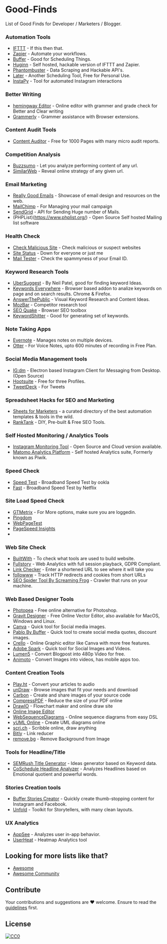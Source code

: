 # Good-Finds
List of Good Finds for Developer / Marketers / Blogger.

### Automation Tools
 - [IFTTT](https://ifttt.com/) - If this then that.
 - [Zapier](https://zapier.com/) - Automate your workflows.
 - [Buffer](https://www.buffer.com) - Good for Scheduling Things.
 - [Huginn](https://github.com/huginn/huginn) - Self hosted, hackable version of IFTTT and Zapier.
 - [Phantombuster](https://phantombuster.com) - Data Scraping and Hackable API's.
 - [Later](https://later.com/) - Another Scheduling Tool, Free for Personal Use.
 - [InstaPy](https://github.com/timgrossmann/InstaPy/) - Tool for automated Instagram interactions

### Better Writing
- [hemingway Editor](http://hemingwayapp.com/) - Online editor with grammer and grade check for Better and Clear writing
- [Grammerly](http://grammerly.com/) - Grammer assistance with Browser extensions.

### Content Audit Tools
 - [Content Auditor](https://onpointsuite.ca/contentauditor/) - Free for 1000 Pages with many micro audit reports.

### Competition Analysis
- [Buzzsumo](https://app.buzzsumo.com/research/content) - Let you analyze performing content of any url.
- [SimilarWeb](https://www.similarweb.com) - Reveal online strategy of any given url.

### Email Marketing
 - [Really Good Emails](https://reallygoodemails.com/) - Showcase of email design and resources on the web.
 - [MailChimp](https://mailchimp.com/) - For Managing your mail campaign
 - [SendGrid](https://sendgrid.com/) - API for Sending Huge number of Mails.
 - (PHPList)(https://www.phplist.org/) - Open Source Self hosted Mailing list software
 
### Health Check
- [Check Malicious Site](http://vurldissect.co.uk/) - Check malicious or suspect websites 
- [Site Status](http://downforeveryoneorjustme.com/) - Down for everyone or just me
- [Mail Tester](https://www.mail-tester.com/) - Check the spammyness of your Email ID. 
 
### Keyword Research Tools
- [UberSuggest](https://neilpatel.com/ubersuggest/) - By Neil Patel, good for finding keyword Ideas.
- [Keywords Everywhere](https://keywordseverywhere.com) - Browser based addon to analize keywords on page and on search results. Chrome & Firefox.
- [AnswerThePublic](https://answerthepublic.com) - Visual Keyword Research and Content Ideas.
- [MozBar](https://chrome.google.com/webstore/detail/mozbar/eakacpaijcpapndcfffdgphdiccmpknp?hl=en) - Competitor research tool
- [SEO Quake](https://chrome.google.com/webstore/detail/seoquake/akdgnmcogleenhbclghghlkkdndkjdjc) - Browser SEO toolbox
- [KeywordShitter](https://keywordshitter.com/) - Good for generating set of keywords.

### Note Taking Apps
- [Evernote](https://evernote.com/) - Manages notes on multiple devices.
- [Otter](https://otter.ai) - For Voice Notes, upto 600 minutes of recording in Free Plan. 

### Social Media Management tools
- [IG:dm](https://igdm.me/) - Electron based Instagram Client for Messaging from Desktop. (Open Source)
- [Hootsuite](https://hootsuite.com/) - Free for three Profiles. 
- [TweetDeck](https://tweetdeck.twitter.com) - For Tweets

### Spreadsheet Hacks for SEO and Marketing
 - [Sheets for Marketers](https://sheetsformarketers.com/) - a curated directory of the best automation templates & tools in the wild. 
 - [RankTank](https://www.ranktank.org/) - DIY, Pre-built & Free SEO Tools.

### Self Hosted Monitoring / Analytics Tools
- [Instagram Monitoring Tool](https://igmonitoring.com/) - Open Source and Cloud version available.
- [Matomo Analytics Platform](https://matomo.org) - Self hosted Analytics suite, Formerly known as Piwik.

### Speed Check
- [Speed Test](http://www.speedtest.net/) - Broadband Speed Test by ookla
- [Fast](http://www.fast.net/) - Broadband Speed Test by Netflix

### Site Load Speed Check
- [GTMetrix](https://gtmetrix.com/) - For More options, make sure you are loggedin.
- [Pingdom](https://tools.pingdom.com/)
- [WebPageTest](https://www.webpagetest.org/) 
- [PageSpeed Insights](https://developers.google.com/speed/pagespeed/insights/)
- 

### Web Site Check
- [BuiltWith](https://builtWith.com) - To check what tools are used to build website.
- [Fullstory](https://www.fullstory.com) - Web Analytics with full session playback, GDPR Compliant.
- [Link Checker](http://wheredoesthislinkgo.com/) - Enter a shortened URL to see where it will take you
- [followww](https://followww.co/) - Track HTTP redirects and cookies from short URLs
- [SEO Spider Tool By Screaming Frog](https://www.screamingfrog.co.uk/seo-spider) - Crawler that runs on your machine.




### Web Based Designer Tools 
- [Photopea](https://photopea.com) - Free online alternative for Photoshop.
- [Gravit Designer](https://designer.gravit.io/) - Free Online Vector Editor, also available for MacOS, Windows and Linux.
- [Canva](https://canva.com) - Quick tool for Social media images.
- [Pablo By Buffer](https://pablo.buffer.com/) - Quick tool to create social media quotes, discount images.
- [Crello](https://crello.com/) - Online Graphic editor like Canva with more free features.
- [Adobe Spark](https://spark.adobe.com/) - Quick tool for Social Images and Videos.
- [Lumen5](https://lumen5.com) - Convert Blogpost into 480p Video for free. 
- [Animoto](https://animoto.com/) - Convert Images into videos, has mobile apps too.

### Content Creation Tools
- [Play.ht](https://play.ht/) - Convert your articles to audio
- [unDraw](https://undraw.co/illustrations) - Browse images that fit your needs and download
- [Carbon](https://carbon.now.sh/) - Create and share images of your source code
- [CompressPDF](https://smallpdf.com/compress-pdf) - Reduce the size of your PDF online
- [DrawIO](https://www.draw.io/) - Flowchart maker and online draw site
- [Online Image Editor](http://www.online-image-editor.com/)
- [WebSequenceDiagrams](https://www.websequencediagrams.com/) - Online sequence diagrams from easy DSL
- [yUML Online](http://yuml.me/) - Create UML diagrams online
- [scri.ch](https://scri.ch/) - Scribble online, draw anything
- [Bitly](https://bitly.com/) - Link reducer
- [remove.bg](https://www.remove.bg/) - Remove Background from Image

### Tools for Headline/Title  
- [SEMRush Title Generator](https://www.semrush.com/title-generator/) - Ideas generator based on Keyword data.
- [CoSchedule Headline Analyzer](https://coschedule.com/headline-analyzer) - Analyzes Headlines based on Emotional quotient and powerful words.

### Stories Creation tools
- [Buffer Stories Creator](https://buffer.com/stories-creator) - Quickly create thumb-stopping content for Instagram and Facebook.
- [Unfold](https://unfoldstori.es/) - Toolkit for Storytellers, with many clean layouts. 

### UX Analytics
- [AppSee](https://www.appsee.com/) - Analyzes user in-app behavior. 
- [UserHeat](https://en.userheat.com/) - Heatmap Analytics tool

## Looking for more lists like that?
- [Awesome](https://github.com/sindresorhus/awesome)
- [Awesome Community](https://github.com/peterkokot/awesome-community)

## Contribute
Your contributions and suggestions are :heart: welcome. Ensure to read the [guidelines](https://github.com/deshabhishek007/Good-Finds/blob/master/CONTRIBUTING.md) first.

## License
[![CC0](https://licensebuttons.net/p/zero/1.0/88x31.png)](https://creativecommons.org/publicdomain/zero/1.0/)
